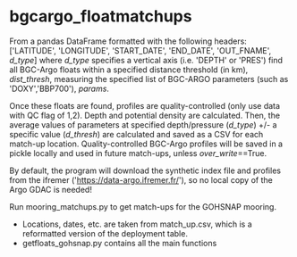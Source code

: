 # bgcargo_floatmatchups

From a pandas DataFrame formatted with the following headers:
['LATITUDE', 'LONGITUDE', 'START_DATE', 'END_DATE', 'OUT_FNAME', _d_type_]
where _d_type_ specifies a vertical axis (i.e. 'DEPTH' or 'PRES') find all BGC-Argo floats within a specified distance threshold (in km), _dist_thresh_, measuring the specified list of BGC-ARGO parameters (such as 'DOXY','BBP700'), _params_.

Once these floats are found, profiles are quality-controlled (only use data with QC flag of 1,2). Depth and potential density are calculated. Then, the average values of parameters at specified depth/pressure (_d_type_) +/- a specific value (_d_thresh_) are calculated and saved as a CSV for each match-up location. Quality-controlled BGC-Argo profiles will be saved in a pickle locally and used in future match-ups, unless _over_write_==True.

By default, the program will download the synthetic index file and profiles from the ifremer ('https://data-argo.ifremer.fr/'), so no local copy of the Argo GDAC is needed!

Run mooring_matchups.py to get match-ups for the GOHSNAP mooring.
- Locations, dates, etc. are taken from match_up.csv, which is a reformatted version of the deployment table.
- getfloats_gohsnap.py contains all the main functions
